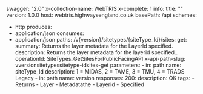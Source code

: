 swagger: "2.0"
x-collection-name: WebTRIS
x-complete: 1
info:
  title: ""
  version: 1.0.0
host: webtris.highwaysengland.co.uk
basePath: /api
schemes:
- http
produces:
- application/json
consumes:
- application/json
paths:
  /v{version}/sitetypes/{siteType_Id}/sites:
    get:
      summary: Returns the layer metadata for the LayerId specified.
      description: Returns the layer metadata for the layerid specified..
      operationId: SiteTypes_GetSitesForPublicFacingAPI
      x-api-path-slug: vversionsitetypessitetype-idsites-get
      parameters:
      - in: path
        name: siteType_Id
        description: 1 = MIDAS, 2 = TAME, 3 = TMU, 4 = TRADS Legacy
      - in: path
        name: version
      responses:
        200:
          description: OK
      tags:
      - Returns
      - Layer
      - Metadatathe
      - LayerId
      - Specified